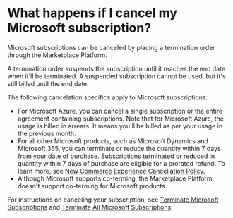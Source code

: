# What happens if I cancel my Microsoft subscription?

Microsoft subscriptions can be canceled by placing a termination order through the Marketplace Platform.&#x20;

A termination order suspends the subscription until it reaches the end date when it'll be terminated. A suspended subscription cannot be used, but it's still billed until the end date.&#x20;

The following cancelation specifics apply to Microsoft subscriptions:

* For Microsoft Azure, you can cancel a single subscription or the entire agreement containing subscriptions. Note that for Microsoft Azure, the usage is billed in arrears. It means you'll be billed as per your usage in the previous month.
* For all other Microsoft products, such as Microsoft Dynamics and Microsoft 365, you can terminate or reduce the quantity within 7 days from your date of purchase. Subscriptions terminated or reduced in quantity within 7 days of purchase are eligible for a prorated refund. To learn more, see [New Commerce Experience Cancellation Policy](https://learn.microsoft.com/en-us/partner-center/customers/new-commerce-cancellation-policy).&#x20;
* Although Microsoft supports co-terming, the Marketplace Platform doesn't support co-terming for Microsoft products.

For instructions on canceling your subscription, see [Terminate Microsoft Subscriptions](../tutorials-and-videos/terminate-microsoft-subscription.md) and [Terminate All Microsoft Subscriptions](../tutorials-and-videos/terminate-all-microsoft-subscriptions.md).
